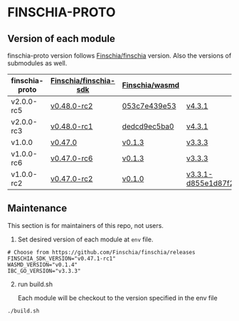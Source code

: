 # FINSCHIA-PROTO

## Version of each module

finschia-proto version follows [Finschia/finschia](https://github.com/Finschia/finschia) version. Also the versions of submodules as well.

| finschia-proto | [Finschia/finschia-sdk](https://github.com/Finschia/finschia-sdk)        | [Finschia/wasmd](https://github.com/Finschia/wasmd)                 | [Finschia/ibc-go](https://github.com/Finschia/ibc-go)                                                                               | [Finschia/finschia](https://github.com/Finschia/finschia)          |
|----------------|--------------------------------------------------------------------------|---------------------------------------------------------------------|-------------------------------------------------------------------------------------------------------------------------------------|--------------------------------------------------------------------|
| v2.0.0-rc5     | [v0.48.0-rc2](https://github.com/Finschia/finschia-sdk/tree/v0.48.0-rc2) | [053c7e439e53](https://github.com/Finschia/wasmd/tree/053c7e439e53) | [v4.3.1](https://github.com/Finschia/ibc-go/tree/v4.3.1)                                                                            | [v2.0.0-rc5](https://github.com/Finschia/finschia/tree/v2.0.0-rc5) |
| v2.0.0-rc3     | [v0.48.0-rc1](https://github.com/Finschia/finschia-sdk/tree/v0.48.0-rc1) | [dedcd9ec5ba0](https://github.com/Finschia/wasmd/tree/dedcd9ec5ba0) | [v4.3.1](https://github.com/Finschia/ibc-go/tree/v4.3.1)                                                                            | [v2.0.0-rc3](https://github.com/Finschia/finschia/tree/v2.0.0-rc3) |
| v1.0.0         | [v0.47.0](https://github.com/Finschia/finschia-sdk/tree/v0.47.0)         | [v0.1.3](https://github.com/Finschia/wasmd/tree/v0.1.3)             | [v3.3.3](https://github.com/Finschia/ibc-go/tree/v3.3.3)                                                                            | [v1.0.0](https://github.com/Finschia/finschia/tree/v1.0.0)         |
| v1.0.0-rc6     | [v0.47.0-rc6](https://github.com/Finschia/finschia-sdk/tree/v0.47.0-rc6) | [v0.1.3](https://github.com/Finschia/wasmd/tree/v0.1.3)             | [v3.3.3](https://github.com/Finschia/ibc-go/tree/v3.3.3)                                                                            | [v1.0.0-rc6](https://github.com/Finschia/finschia/tree/v1.0.0-rc6) |
| v1.0.0-rc2     | [v0.47.0-rc2](https://github.com/Finschia/finschia-sdk/tree/v0.47.0-rc2) | [v0.1.0](https://github.com/Finschia/wasmd/tree/v0.1.0)             | [v3.3.1-d855e1d87f26f5a632fe43e6c58f8f7e6bc47bdf](https://github.com/Finschia/ibc-go/tree/d855e1d87f26f5a632fe43e6c58f8f7e6bc47bdf) | [v1.0.0-rc2](https://github.com/Finschia/finschia/tree/v1.0.0-rc2) |

## Maintenance

This section is for maintainers of this repo, not users.

1. Set desired version of each module at `env` file.

```
# Choose from https://github.com/Finschia/finschia/releases
FINSCHIA_SDK_VERSION="v0.47.1-rc1"
WASMD_VERSION="v0.1.4"
IBC_GO_VERSION="v3.3.3"
```

2. run build.sh

   Each module will be checkout to the version specified in the env file

```
./build.sh
```
